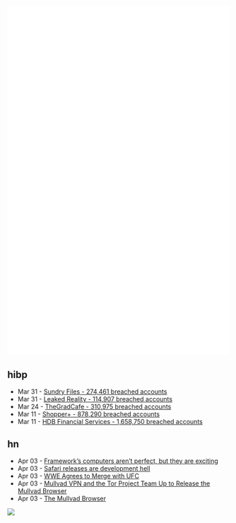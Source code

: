 ![Metrics](https://raw.githubusercontent.com/phixion/phixion/master/metrics.svg)

## hibp

<!--
for https://github.com/phixion/phixion/blob/main/.github/workflows/feeds.yml
-->
<!--START_SECTION:haveibeenpwnd-->
- Mar 31 - [Sundry Files - 274,461 breached accounts](https://haveibeenpwned.com/PwnedWebsites#SundryFiles)
- Mar 31 - [Leaked Reality - 114,907 breached accounts](https://haveibeenpwned.com/PwnedWebsites#LeakedReality)
- Mar 24 - [TheGradCafe - 310,975 breached accounts](https://haveibeenpwned.com/PwnedWebsites#TheGradCafe)
- Mar 11 - [Shopper+ - 878,290 breached accounts](https://haveibeenpwned.com/PwnedWebsites#ShopperPlus)
- Mar 11 - [HDB Financial Services - 1,658,750 breached accounts](https://haveibeenpwned.com/PwnedWebsites#HDBFinancialServices)
<!--END_SECTION:haveibeenpwnd-->

## hn

<!--
for https://github.com/phixion/phixion/blob/main/.github/workflows/feeds.yml
-->
<!--START_SECTION:hn-->
- Apr 03 - [Framework’s computers aren’t perfect, but they are exciting](https://www.theverge.com/23664746/framework-laptop-excitement-vpr-matrix-history-nostalgia)
- Apr 03 - [Safari releases are development hell](https://www.construct.net/en/blogs/ashleys-blog-2/safari-releases-development-1616)
- Apr 03 - [WWE Agrees to Merge with UFC](https://www.cnbc.com/2023/04/03/wwe-ufc-merger-endeavor.html)
- Apr 03 - [Mullvad VPN and the Tor Project Team Up to Release the Mullvad Browser](https://mullvad.net/en/blog/2023/4/3/mullvad-vpn-and-the-tor-project-team-up-to-release-the-mullvad-browser/)
- Apr 03 - [The Mullvad Browser](https://mullvad.net/en/browser)
<!--END_SECTION:hn-->

<!--
for https://yhype.me
-->
![](https://hit.yhype.me/github/profile?user_id=13013670)
